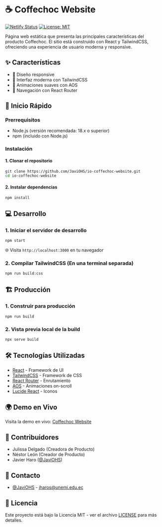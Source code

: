 # ☕ Coffechoc Website

[![Netlify Status](https://api.netlify.com/api/v1/badges/c09d8049-6e40-48c3-9d09-2ec20476a0c4/deploy-status)](https://app.netlify.com/sites/coffechoc-web-javiohs/deploys)
[![License: MIT](https://img.shields.io/badge/License-MIT-yellow.svg)](LICENSE)

Página web estática que presenta las principales características del producto Coffechoc. 
El sitio está construido con React y TailwindCSS, ofreciendo una experiencia de usuario moderna y responsive.

## ✨ Características

- 📱 Diseño responsive
- 🎨 Interfaz moderna con TailwindCSS
- 🔄 Animaciones suaves con AOS
- 📍 Navegación con React Router

## 🚀 Inicio Rápido

### Prerrequisitos

- Node.js (versión recomendada: 18.x o superior)
- npm (incluido con Node.js)

### Instalación

#### 1. Clonar el repositorio
```bash
git clone https://github.com/JaviOHS/io-coffechoc-website.git
cd io-coffechoc-website
```

#### 2. Instalar dependencias
```bash
npm install
```

## 💻 Desarrollo

### 1. Iniciar el servidor de desarrollo
```bash
npm start
```
🌐 Visita `http://localhost:3000` en tu navegador

### 2. Compilar TailwindCSS (En una terminal separada)
```bash
npm run build:css
```

## 🏗️ Producción

### 1. Construir para producción
```bash
npm run build
```

### 2. Vista previa local de la build
```bash
npx serve build
```

## 🛠️ Tecnologías Utilizadas

- [React](https://reactjs.org/) - Framework de UI
- [TailwindCSS](https://tailwindcss.com/) - Framework de CSS
- [React Router](https://reactrouter.com/) - Enrutamiento
- [AOS](https://michalsnik.github.io/aos/) - Animaciones on-scroll
- [Lucide React](https://lucide.dev/) - Iconos


## 🌍 Demo en Vivo

Visita la demo en vivo: [Coffechoc Website](https://coffechoc-web-javiohs.netlify.app/)

## 👥 Contribuidores

- Julissa Delgado (Creadora de Producto)
- Néstor León (Creador de Producto)
- Javier Haro ([@JaviOHS](https://github.com/JaviOHS))

## 📧 Contacto

-  [@JaviOHS](https://github.com/JaviOHS) - jharos@unemi.edu.ec

## 📄 Licencia

Este proyecto está bajo la Licencia MIT - ver el archivo [LICENSE](LICENSE) para más detalles.
